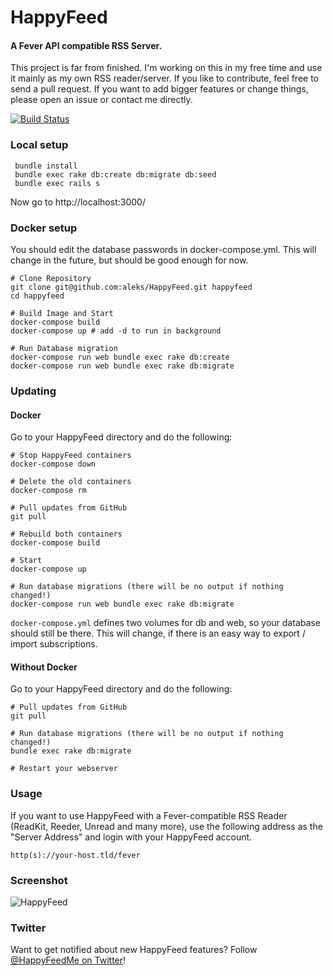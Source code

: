 # HappyFeed
#### A Fever API compatible RSS Server.

This project is far from finished. I'm working on this in my free time and use it mainly as my own RSS reader/server. If you like to contribute, feel free to send a pull request. If you want to add bigger features or change things, please open an issue or contact me directly.

[![Build Status](https://travis-ci.org/aleks/HappyFeed.svg?branch=master)](https://travis-ci.org/aleks/HappyFeed)

### Local setup

```
 bundle install
 bundle exec rake db:create db:migrate db:seed
 bundle exec rails s
```

Now go to http://localhost:3000/

### Docker setup

You should edit the database passwords in docker-compose.yml. This will change in the future, but should be good enough for now.

```
# Clone Repository
git clone git@github.com:aleks/HappyFeed.git happyfeed
cd happyfeed

# Build Image and Start
docker-compose build
docker-compose up # add -d to run in background

# Run Database migration
docker-compose run web bundle exec rake db:create
docker-compose run web bundle exec rake db:migrate
```

### Updating

#### Docker

Go to your HappyFeed directory and do the following:

```
# Stop HappyFeed containers
docker-compose down

# Delete the old containers
docker-compose rm

# Pull updates from GitHub
git pull

# Rebuild both containers
docker-compose build

# Start
docker-compose up

# Run database migrations (there will be no output if nothing changed!)
docker-compose run web bundle exec rake db:migrate
```

```docker-compose.yml``` defines two volumes for db and web, so your database should still be there. This will change, if there is an easy way to export / import subscriptions.

#### Without Docker

Go to your HappyFeed directory and do the following:

```
# Pull updates from GitHub
git pull

# Run database migrations (there will be no output if nothing changed!)
bundle exec rake db:migrate

# Restart your webserver
```

### Usage

If you want to use HappyFeed with a Fever-compatible RSS Reader (ReadKit, Reeder, Unread and many more), use the following address as the "Server Address" and login with your HappyFeed account.

```
http(s)://your-host.tld/fever
```

### Screenshot

![HappyFeed](https://raw.githubusercontent.com/aleks/HappyFeed/master/happyfeed.png)

### Twitter

Want to get notified about new HappyFeed features? Follow [@HappyFeedMe on Twitter](https://twitter.com/HappyFeedMe)!
